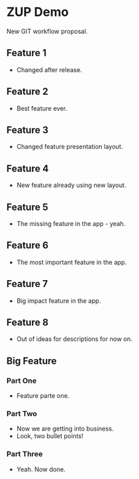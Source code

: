 # ZUP Demo

New GIT workflow proposal.

## Feature 1

- Changed after release.

## Feature 2

- Best feature ever.

## Feature 3

- Changed feature presentation layout.

## Feature 4

- New feature already using new layout.

## Feature 5

- The missing feature in the app - yeah.

## Feature 6

- The most important feature in the app.

## Feature 7

- Big impact feature in the app.

## Feature 8

- Out of ideas for descriptions for now on.

## Big Feature

### Part One

- Feature parte one.

### Part Two

- Now we are getting into business.
- Look, two bullet points!

### Part Three

- Yeah. Now done.

